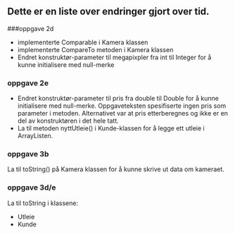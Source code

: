 ## Dette er en liste over endringer gjort over tid. 

###oppgave 2d
* implementerte Comparable<Kamera> i Kamera klassen
* implementerte CompareTo metoden i Kamera klassen
* Endret konstruktør-parameter til megapixpler fra int til Integer for å kunne initialisere med null-merke

### oppgave 2e
* Endret konstruktør-parameter til pris fra double til Double for å kunne initialisere med null-merke. 
Oppgaveteksten spesifiserte ingen pris som parameter i metoden. Alternativet var at pris etterberegnes og ikke er en del 
av konstruktøren i det hele tatt. 
* La til metoden nyttUtleie() i Kunde-klassen for å legge ett utleie i ArrayListen.


### oppgave 3b
La til toString() på Kamera klassen for å kunne skrive ut data om kameraet.

### oppgave 3d/e
La til toString i klassene:
* Utleie
* Kunde
